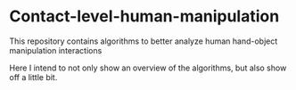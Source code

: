 # Contact-level-human-manipulation
This repository contains algorithms to better analyze human hand-object manipulation interactions

Here I intend to not only show an overview of the algorithms, but also show off a little bit.
